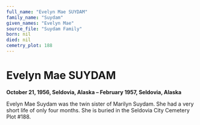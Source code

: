 ```yaml
---
full_name: "Evelyn Mae SUYDAM"
family_name: "Suydam"
given_names: "Evelyn Mae"
source_file: "Suydam Family"
born: nil
died: nil
cemetry_plot: 188
---
```

# Evelyn Mae SUYDAM

**October 21, 1956, Seldovia, Alaska – February 1957, Seldovia, Alaska**

Evelyn Mae Suydam was the twin sister of Marilyn Suydam. She had a very
short life of only four months. She is buried in the Seldovia City
Cemetery Plot \#188.
